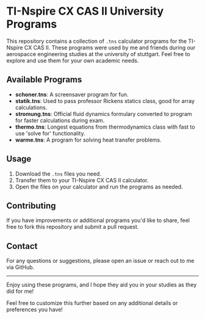 # TI-Nspire CX CAS II University Programs

This repository contains a collection of `.tns` calculator programs for the TI-Nspire CX CAS II. These programs were used by me and friends during our aerospacce engineering studies at the university of stuttgart. Feel free to explore and use them for your own academic needs.

## Available Programs

- **schoner.tns**: A screensaver program for fun.
- **statik.tns**: Used to pass professor Rickens statics class, good for array calculations.
- **stromung.tns**: Official fluid dynamics formulary converted to program for faster calculations during exam.
- **thermo.tns**: Longest equations from thermodynamics class with fast to use 'solve for' functionality.
- **warme.tns**: A program for solving heat transfer problems.

## Usage

1. Download the `.tns` files you need.
2. Transfer them to your TI-Nspire CX CAS II calculator.
3. Open the files on your calculator and run the programs as needed.

## Contributing

If you have improvements or additional programs you'd like to share, feel free to fork this repository and submit a pull request.

## Contact

For any questions or suggestions, please open an issue or reach out to me via GitHub.

---

Enjoy using these programs, and I hope they aid you in your studies as they did for me!

Feel free to customize this further based on any additional details or preferences you have!
